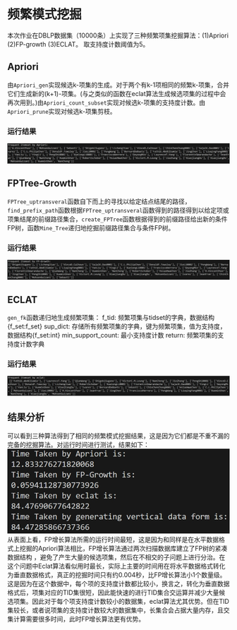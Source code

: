 # 频繁模式挖掘

本次作业在DBLP数据集（10000条）上实现了三种频繁项集挖掘算法：(1)Apriori (2)FP-growth (3)ECLAT。
取支持度计数阈值为5。


## Apriori

由`Apriori_gen`实现候选k-项集的生成。对于两个有k-1项相同的频繁k-项集，合并它们生成新的(k+1)-项集。(与之类似的函数在eclat算法生成候选项集的过程中会再次用到。)由`Apriori_count_subset`实现对候选k-项集的支持度计数。由`Apriori_prune`实现对候选k-项集剪枝。

### 运行结果

![image](fp_apriori.png)

## FPTree-Growth

`FPTree_uptransveral`函数自下而上的寻找以给定结点结尾的路径，`find_prefix_path`函数根据`FPTree_uptransveral`函数得到的路径得到以给定项或项集结尾的前缀路径集合，`create_FPTree`函数根据得到的前缀路径给出新的条件FP树，函数`Mine_Tree`递归地挖掘前缀路径集合与条件FP树。

### 运行结果

![image](fp_fpgrowth.png)

## ECLAT

`gen_fk`函数递归地生成频繁项集：
    f_tid: 频繁项集与tidset的字典，数据结构{f_set:f_set}
    sup_dict: 存储所有频繁项集的字典，键为频繁项集，值为支持度，数据结构{f_set:int}
    min_support_count: 最小支持度计数
    return: 频繁项集的支持度计数字典

### 运行结果

![image](fp_eclat.png)

## 结果分析

可以看到三种算法得到了相同的频繁模式挖掘结果，这是因为它们都是不重不漏的完备的挖掘算法。对运行时间进行测试，结果如下：<br>
![image|375](run_time.png) <br>
从表面上看，FP增长算法所需的运行时间最短，这是因为和同样是在水平数据格式上挖掘的Apriori算法相比，FP增长算法通过两次扫描数据库建立了FP树的紧凑数据结构 ，避免了产生大量的候选项集，然后在不相交的子问题上进行分治。在这个问题中Eclat算法看似用时最长，实际上主要的时间用在将水平数据格式转化为垂直数据格式，真正的挖掘时间只有约0.004秒，比FP增长算法小1个数量级。<br>
这是因为在这个数据中，每个项的支持度计数都比较小，换言之，转化为垂直数据格式后，项集对应的TID集很短，因此能快速的进行TID集合交运算并减少大量候选项集。因此对于每个项支持度计数较小的数据集，eclat算法尤其优势。但在TID集较长，或者说项集的支持度计数较大的数据集中，长集合会占据大量内存，且交集计算需要很多时间，此时FP增长算法更有优势。


